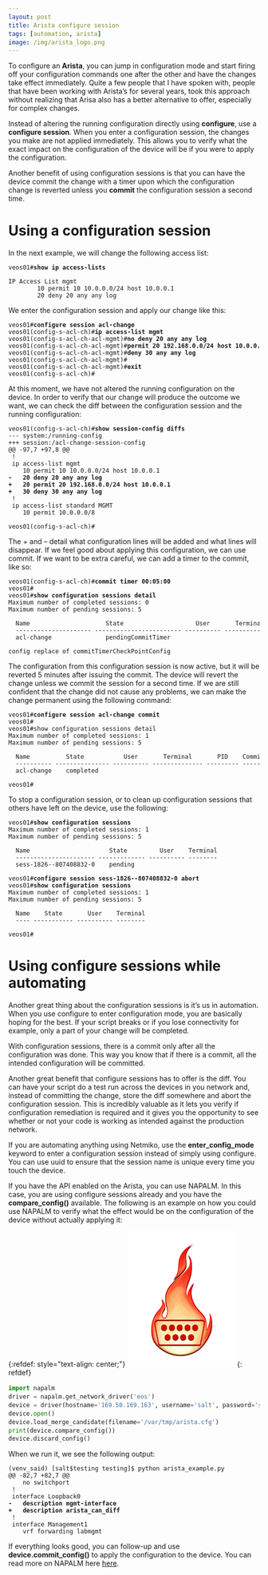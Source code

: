 ```yaml
---
layout: post
title: Arista configure session
tags: [automation, arista]
image: /img/arista_logo.png
---
```


To configure an <b>Arista</b>, you can jump in configuration mode and start firing off your configuration commands one after the other and have the changes take effect immediately. Quite a few people that I have spoken with, people that have been working with Arista’s for several years, took this approach without realizing that Arisa also has a better alternative to offer, especially for complex changes. 

Instead of altering the running configuration directly using <b>configure</b>, use a <b>configure session</b>. When you enter a configuration session, the changes you make are not applied immediately. This allows you to verify what the exact impact on the configuration of the device will be if you were to apply the configuration. 

Another benefit of using configuration sessions is that you can have the device commit the change with a timer upon which the configuration change is reverted unless you <b>commit</b> the configuration session a second time. 


Using a configuration session
=============================


In the next example, we will change the following access list: 

<pre style="font-size:12px">
veos01#<b>show ip access-lists</b>

IP Access List mgmt
        10 permit 10 10.0.0.0/24 host 10.0.0.1
        20 deny 20 any any log 
</pre>

We enter the configuration session and apply our change like this:

<pre style="font-size:12px">
veos01#<b>configure session acl-change</b>
veos01(config-s-acl-ch)#<b>ip access-list mgmt</b>
veos01(config-s-acl-ch-acl-mgmt)#<b>no deny 20 any any log</b>
veos01(config-s-acl-ch-acl-mgmt)#<b>permit 20 192.168.0.0/24 host 10.0.0.1</b>
veos01(config-s-acl-ch-acl-mgmt)#<b>deny 30 any any log</b>
veos01(config-s-acl-ch-acl-mgmt)#
veos01(config-s-acl-ch-acl-mgmt)#<b>exit</b>
veos01(config-s-acl-ch)#
</pre>

At this moment, we have not altered the running configuration on the device. In order to verify that our change will produce the outcome we want, we can check the diff between the configuration session and the running configuration:

<pre style="font-size:12px">
veos01(config-s-acl-ch)#<b>show session-config diffs</b>
--- system:/running-config
+++ session:/acl-change-session-config
@@ -97,7 +97,8 @@
 !
 ip access-list mgmt
    10 permit 10 10.0.0.0/24 host 10.0.0.1
<b>-   20 deny 20 any any log</b>
<b>+   20 permit 20 192.168.0.0/24 host 10.0.0.1</b>
<b>+   30 deny 30 any any log</b>
 !
 ip access-list standard MGMT
    10 permit 10.0.0.0/8

veos01(config-s-acl-ch)#
</pre>

The + and – detail what configuration lines will be added and what lines will disappear. If we feel good about applying this configuration, we can use commit. If we want to be extra careful, we can add a timer to the commit, like so:

<pre style="font-size:12px">
veos01(config-s-acl-ch)#<b>commit timer 00:05:00</b>
veos01#
veos01#<b>show configuration sessions detail</b>
Maximum number of completed sessions: 0
Maximum number of pending sessions: 5

  Name                     State                    User       Terminal       PID       Commit Time Left    Description                                   
  --------------------- ------------------------ ---------- -------------- --------- ---------------------- --------------------------------------------- 
  acl-change               pendingCommitTimer                                                      4m56s                                                  

config replace of commitTimerCheckPointConfig 
</pre>

The configuration from this configuration session is now active, but it will be reverted 5 minutes after issuing the commit. The device will revert the change unless we commit the session for a second time. If we are still confident that the change did not cause any problems, we can make the change permanent using the following command:

<pre style="font-size:12px">
veos01#<b>configure session acl-change commit</b>
veos01#
veos01#show configuration sessions detail
Maximum number of completed sessions: 1
Maximum number of pending sessions: 5

  Name          State           User       Terminal       PID    Commit Time Left 
  ---------- --------------- ---------- -------------- --------- ---------------- 
  acl-change    completed                                                         

veos01#
</pre>



To stop a configuration session, or to clean up configuration sessions that others have left on the device, use the following:

<pre style="font-size:12px">
veos01#<b>show configuration sessions</b>
Maximum number of completed sessions: 1
Maximum number of pending sessions: 5

  Name                      State         User    Terminal 
  ---------------------- ------------- ---------- -------- 
  sess-1826--807408832-0    pending                        

veos01#<b>configure session sess-1826--807408832-0 abort</b>
veos01#<b>show configuration sessions</b>
Maximum number of completed sessions: 1
Maximum number of pending sessions: 5

  Name    State       User    Terminal 
  ---- ----------- ---------- -------- 

veos01#
</pre>


Using configure sessions while automating
=========================================

Another great thing about the configuration sessions is it’s us in automation. When you use configure to enter configuration mode, you are basically hoping for the best. If your script breaks or if you lose connectivity for example, only a part of your change will be completed.

With configuration sessions, there is a commit only after all the configuration was done. This way you know that if there is a commit, all the intended configuration will be committed.

Another great benefit that configure sessions has to offer is the diff. You can have your script do a test run across the devices in you network and, instead of committing the change, store the diff somewhere and abort the configuration session. This is incredibly valuable as it lets you verify if configuration remediation is required and it gives you the opportunity to see whether or not your code is working as intended against the production network.

If you are automating anything using Netmiko, use the <b>enter_config_mode</b> keyword to enter a configuration session instead of simply using configure. You can use uuid to ensure that the session name is unique every time you touch the device.


If you have the API enabled on the Arista, you can use NAPALM. In this case, you are using configure sessions already and you have the <b>compare_config()</b> available. The following is an example on how you could use NAPALM to verify what the effect would be on the configuration of the device without actually applying it:

{:refdef: style="text-align: center;"}
![NAPALM logo](/img/napalm_logo.png "NAPALM logo")
{: refdef}

```python
import napalm
driver = napalm.get_network_driver('eos')
device = driver(hostname='169.50.169.163', username='salt', password='salt123')
device.open()
device.load_merge_candidate(filename='/var/tmp/arista.cfg')
print(device.compare_config())
device.discard_config()
```
When we run it, we see the following output:

<pre style="font-size:12px">
(venv_said) [salt$testing testing]$ python arista_example.py 
@@ -82,7 +82,7 @@
    no switchport
 !
 interface Loopback0
<b>-   description mgmt-interface</b>
<b>+   description arista_can_diff</b>
 !
 interface Management1
    vrf forwarding labmgmt
</pre>

If everything looks good, you can follow-up and use <b>device.commit_config()</b> to apply the configuration to the device. You can read more on NAPALM here [here](www.saidvandeklundert.net/2019-09-20-napalm/). 
